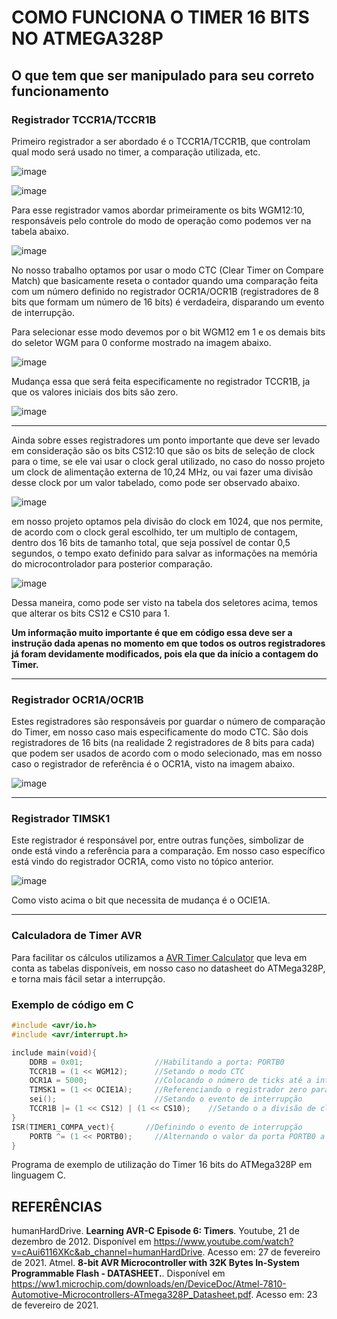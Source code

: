 # COMO FUNCIONA O TIMER 16 BITS NO ATMEGA328P

## O que tem que ser manipulado para seu correto funcionamento

### Registrador TCCR1A/TCCR1B

Primeiro registrador a ser abordado é o TCCR1A/TCCR1B, que controlam qual modo será usado no timer, a comparação utilizada, etc.

![image](https://user-images.githubusercontent.com/32770973/109468083-dda9e680-7a4a-11eb-9936-93fc36c4352d.png)

![image](https://user-images.githubusercontent.com/32770973/109467552-18f7e580-7a4a-11eb-91a8-d871a4c1f5d5.png)

Para esse registrador vamos abordar primeiramente os bits WGM12:10, responsáveis pelo controle do modo de operação como podemos ver na tabela abaixo.

![image](https://user-images.githubusercontent.com/32770973/109468624-a12aba80-7a4b-11eb-93be-ac31a1c6d75d.png)

No nosso trabalho optamos por usar o modo CTC (Clear Timer on Compare Match) que basicamente reseta o contador quando uma comparação feita com um número definido no registrador OCR1A/OCR1B (registradores de 8 bits que formam um número de 16 bits) é verdadeira, disparando um evento de interrupção.

Para selecionar esse modo devemos por o bit WGM12 em 1 e os demais bits do seletor WGM para 0 conforme mostrado na imagem abaixo.

![image](https://user-images.githubusercontent.com/32770973/109469645-1054de80-7a4d-11eb-8f12-5e20f8272215.png)

Mudança essa que será feita especificamente no registrador TCCR1B, ja que os valores iniciais dos bits são zero.

![image](https://user-images.githubusercontent.com/32770973/109469908-72154880-7a4d-11eb-84af-e06f099905e4.png)

---

Ainda sobre esses registradores um ponto importante que deve ser levado em consideração são os bits CS12:10 que são os bits de seleção de clock para o time, se ele vai usar o clock geral utilizado, no caso do nosso projeto um clock de alimentação externa de 10,24 MHz, ou vai fazer uma divisão desse clock por um valor tabelado, como pode ser observado abaixo.

![image](https://user-images.githubusercontent.com/32770973/109471691-e224ce00-7a4f-11eb-8bb7-59c4682fae8d.png)

em nosso projeto optamos pela divisão do clock em 1024, que nos permite, de acordo com o clock geral escolhido, ter um multiplo de contagem, dentro dos 16 bits de tamanho total, que seja possível de contar 0,5 segundos, o tempo exato definido para salvar as informações na memória do microcontrolador para posterior comparação.

![image](https://user-images.githubusercontent.com/32770973/109472624-1fd62680-7a51-11eb-82ec-6e816ea452e1.png)

Dessa maneira, como pode ser visto na tabela dos seletores acima, temos que alterar os bits CS12 e CS10 para 1.

**Um informação muito importante é que em código essa deve ser a instrução dada apenas no momento em que todos os outros registradores já foram devidamente modificados, pois ela que da início a contagem do Timer.** 

---

### Registrador OCR1A/OCR1B

Estes registradores são responsáveis por guardar o número de comparação do Timer, em nosso caso mais especificamente do modo CTC. São dois registradores de 16 bits (na realidade 2 registradores de 8 bits para cada) que podem ser usados de acordo com o modo selecionado, mas em nosso caso o registrador de referência é o OCR1A, visto na imagem abaixo.

![image](https://user-images.githubusercontent.com/32770973/109474660-7fcdcc80-7a53-11eb-881e-5a1211cbbae8.png)

---

### Registrador TIMSK1

Este registrador é responsável por, entre outras funções, simbolizar de onde está vindo a referência para a comparação. Em nosso caso específico está vindo do registrador OCR1A, como visto no tópico anterior.

![image](https://user-images.githubusercontent.com/32770973/109475667-bf48e880-7a54-11eb-9575-6196afa559f2.png)

Como visto acima o bit que necessita de mudança é o OCIE1A.

---

### Calculadora de Timer AVR

Para facilitar os cálculos utilizamos a [AVR Timer Calculator](https://eleccelerator.com/avr-timer-calculator/) que leva em conta as tabelas disponíveis, em nosso caso no datasheet do ATMega328P, e torna mais fácil setar a interrupção.

### Exemplo de código em C

```c
#include <avr/io.h>
#include <avr/interrupt.h>

include main(void){
	DDRB = 0x01;                //Habilitando a porta: PORTB0
	TCCR1B = (1 << WGM12);      //Setando o modo CTC
	OCR1A = 5000;               //Colocando o número de ticks até a interrupção ser efetuada
	TIMSK1 = (1 << OCIE1A);     //Referenciando o registrador zero para comparação
	sei();                      //Setando o evento de interrupção
	TCCR1B |= (1 << CS12) | (1 << CS10);    //Setando o a divisão de clock por 1024
}
ISR(TIMER1_COMPA_vect){       //Definindo o evento de interrupção
	PORTB ^= (1 << PORTB0);     //Alternando o valor da porta PORTB0 a cada interrupção gerada pelo timer
}
```

Programa de exemplo de utilização do Timer 16 bits do ATMega328P em linguagem C.

## REFERÊNCIAS

humanHardDrive. **Learning AVR-C Episode 6: Timers**. Youtube, 21 de dezembro de 2012. Disponível em <https://www.youtube.com/watch?v=cAui6116XKc&ab_channel=humanHardDrive>. Acesso em: 27 de fevereiro de 2021.
Atmel. **8-bit AVR Microcontroller with 32K Bytes In-System Programmable Flash - DATASHEET.**. Disponível em <https://ww1.microchip.com/downloads/en/DeviceDoc/Atmel-7810-Automotive-Microcontrollers-ATmega328P_Datasheet.pdf>. Acesso em: 23 de fevereiro de 2021.

